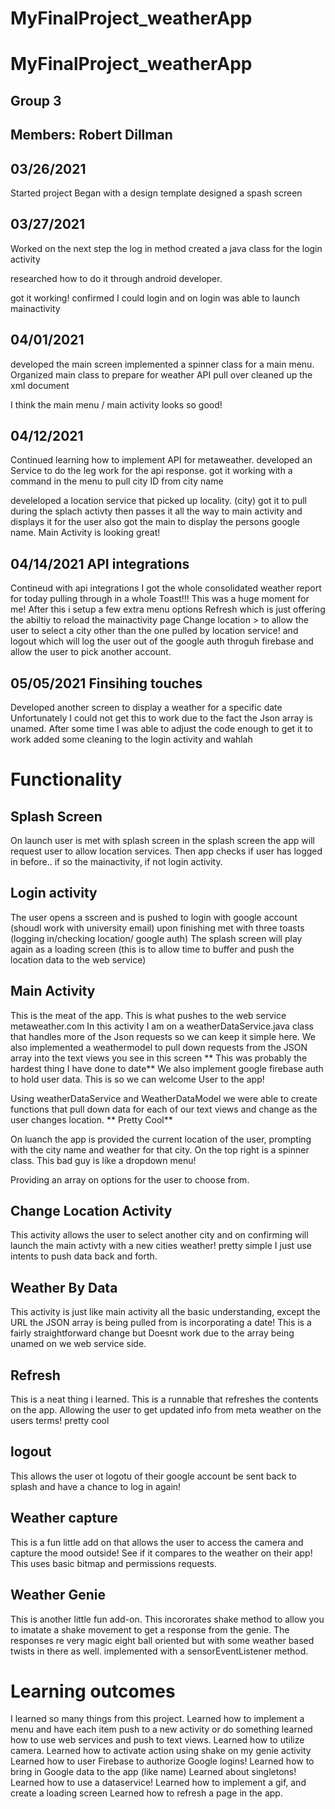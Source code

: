 # MyFinalProject_weatherApp

# MyFinalProject_weatherApp

## Group 3

## Members: Robert Dillman



## 03/26/2021
Started project 
Began with a design template
designed a spash screen

## 03/27/2021
Worked on the next step the log in method
created a java class for the login activity

researched how to do it through android developer. 

got it working!
confirmed I could login and on login was able to launch mainactivity


## 04/01/2021
developed the main screen implemented a spinner class for a main menu. 
Organized main class to prepare for weather API pull over
cleaned up the xml document

I think the main menu / main activity looks so good!

## 04/12/2021
Continued learning how to implement API for metaweather. 
developed an Service to do the leg work for the api response. 
got it working with a command in the menu to pull city ID from city name 

develeloped a location service that picked up locality. (city)
got it to pull during the splach activty then passes it all the way to main activity and displays it for the user
also got the main to display the persons google name. 
Main Activity is looking great!

## 04/14/2021 API integrations
Contineud with api integrations I got the whole consolidated weather report for today pulling through in a whole Toast!!!
This was a huge moment for me! 
After this i setup a few extra menu options
Refresh which is just offering the abiltiy to reload the mainactivity page
Change location > to allow the user to select a city other than the one pulled by location service!
and logout which will log the user out of the google auth throguh firebase and allow the user to pick another account. 

## 05/05/2021 Finsihing touches
Developed another screen to display a weather for a specific date
Unfortunately I could not get this to work due to the fact the Json array is unamed. 
After some time I was able to adjust the code enough to get it to work 
added some cleaning to the login activity and wahlah

# Functionality
## Splash Screen
On launch user is met with splash screen 
in the splash screen the app will request user to allow location services. 
Then app checks if user has logged in before.. if so the mainactivity, if not login activity. 
## Login activity
The user opens a sscreen and is pushed to login with google account (shoudl work with university email)
upon finishing met with three toasts (logging in/checking location/ google auth)
The splash screen will play again as a loading screen (this is to allow time to buffer and push the location data to the web service)
## Main Activity
This is the meat of the app. 
This is what pushes to the web service metaweather.com
In this activity I am on a weatherDataService.java class that handles more of the Json requests so we can keep it simple here. 
We also implemented a weathermodel to pull down requests from the JSON array into the text views you see in this screen
** This was probably the hardest thing I have done to date**
We also implement google firebase auth to hold user data. This is so we can welcome User to the app!

Using weatherDataService and WeatherDataModel we were able to create functions that pull down data for each of our text views and change as the user changes location. ** Pretty Cool**

On luanch the app is provided the current location of the user, prompting with the city name and weather for that city. 
On the top right is a spinner class. 
This bad guy is like a dropdown menu!

Providing an array on options for the user to choose from. 

## Change Location Activity

This activity allows the user to select another city and on confirming will launch the main activty with a new cities weather!
pretty simple I just use intents to push data back and forth. 

## Weather By Data 
This activity is just like main activity all the basic understanding, except the URL the JSON array is being pulled from is incorporating a date!
This is a fairly straightforward change but Doesnt work due to the array being unamed on we web service side. 

## Refresh
This is a neat thing i learned. This is a runnable that refreshes the contents on the app. 
Allowing the user to get updated info from meta weather on the users terms!
pretty cool 

## logout
This allows the user ot logotu of their google account be sent back to splash and have a chance to log in again! 

## Weather capture
This is a fun little add on that allows the user to access the camera and capture the mood outside! 
See if it compares to the weather on their app! 
This uses basic bitmap and permissions requests. 

## Weather Genie
This is another little fun add-on. 
This incororates shake method to allow you to imatate a shake movement to get a response from the genie. 
The responses re very magic eight ball oriented but with some weather based twists in there as well. 
implemented with a sensorEventListener method. 

# Learning outcomes
I learned so many things from this project. 
Learned how to implement a menu and have each item push to a new activity or do something
learned how to use web services and push to text views.
Learned how to utilize camera. 
Learned how to activate action using shake on my genie activity
Learned how to user Firebase to authorize Google logins!
Learned how to bring in Google data to the app (like name)
Learned about singletons!
Learned how to use a dataservice!
Learned how to implement a gif, and create a loading screen
Learned how to refresh a page in the app. 










